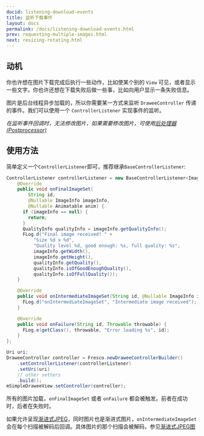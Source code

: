 ```yaml
---
docid: listening-download-events
title: 监听下载事件
layout: docs
permalink: /docs/listening-download-events.html
prev: requesting-multiple-images.html
next: resizing-rotating.html
---
```


## 动机

你也许想在图片下载完成后执行一些动作，比如使某个别的 `View` 可见，或者显示一些文字。你也许还想在下载失败后做一些事，比如向用户显示一条失败信息。

图片是后台线程异步加载的，所以你需要某一方式来监听 `DraweeController` 传递的事件。我们可以使用一个 `ControllerListener` 实现事件的监听。

*在监听事件回调时，无法修改图片，如果需要修改图片，可使用[后处理器(Postprocessor)](modifying-image.html)*


## 使用方法

简单定义一个`ControllerListener`即可，推荐继承`BaseControllerListener`:

```java
ControllerListener controllerListener = new BaseControllerListener<ImageInfo>() {
    @Override
    public void onFinalImageSet(
        String id,
        @Nullable ImageInfo imageInfo,
        @Nullable Animatable anim) {
      if (imageInfo == null) {
        return;
      }
      QualityInfo qualityInfo = imageInfo.getQualityInfo();
      FLog.d("Final image received! " +
          "Size %d x %d",
          "Quality level %d, good enough: %s, full quality: %s",
          imageInfo.getWidth(),
          imageInfo.getHeight(),
          qualityInfo.getQuality(),
          qualityInfo.isOfGoodEnoughQuality(),
          qualityInfo.isOfFullQuality());
    }

    @Override
    public void onIntermediateImageSet(String id, @Nullable ImageInfo imageInfo) {
      FLog.d("onIntermediateImageSet", "Intermediate image received");
    }

    @Override
    public void onFailure(String id, Throwable throwable) {
      FLog.e(getClass(), throwable, "Error loading %s", id);
    }
};

Uri uri;
DraweeController controller = Fresco.newDraweeControllerBuilder()
    .setControllerListener(controllerListener)
    .setUri(uri)
    // other setters
    .build();
mSimpleDraweeView.setController(controller);
```

所有的图片加载，`onFinalImageSet` 或者 `onFailure` 都会被触发。前者在成功时，后者在失败时。

如果允许呈现[渐进式JPEG](progressive-jpegs.html)，同时图片也是渐进式图片，`onIntermediateImageSet`会在每个扫描被解码后回调。具体图片的那个扫描会被解码，参见[渐进式JPEG图](progressive-jpegs.html)
